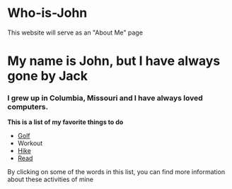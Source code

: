 # Who-is-John
This website will serve as an "About Me" page
# My name is John, but I have always gone by Jack
### I grew up in Columbia, Missouri and I have always loved computers.  

**This is a list of my favorite things to do**

* [Golf](https://github.com/jackgparker2/My-golf-page.git) 
* Workout
* [Hike](Hiking)
* [Read](Reading)

By clicking on some of the words in this list, you can find more information about these activities of mine
  
